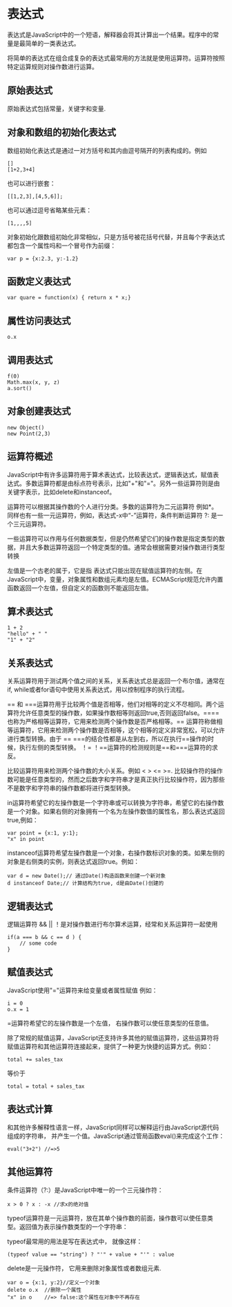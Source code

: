 # 表达式

表达式是JavaScript中的一个短语，解释器会将其计算出一个结果。程序中的常量是最简单的一类表达式。

将简单的表达式在组合成复杂的表达式最常用的方法就是使用运算符。运算符按照特定运算规则对操作数进行运算。

## 原始表达式

原始表达式包括常量，关键字和变量.

## 对象和数组的初始化表达式

数组初始化表达式是通过一对方括号和其内由逗号隔开的列表构成的。例如

    []
    [1+2,3+4]
也可以进行嵌套：
 
    [[1,2,3],[4,5,6]];
也可以通过逗号省略某些元素：

    [1,,,,5]
对象初始化跟数组初始化非常相似，只是方括号被花括号代替，并且每个字表达式都包含一个属性吗和一个冒号作为前缀：

    var p = {x:2.3, y:-1.2}

## 函数定义表达式
   
    var quare = function(x) { return x * x;}

## 属性访问表达式
    
    o.x

## 调用表达式

    f(0)
    Math.max(x, y, z)
    a.sort()

## 对象创建表达式

    new Object()
    new Point(2,3)

## 运算符概述

JavaScript中有许多运算符用于算术表达式，比较表达式，逻辑表达式，赋值表达式。多数运算符都是由标点符号表示，比如"+"和"="。另外一些运算符则是由关键字表示，比如delete和instanceof。

运算符可以根据其操作数的个人进行分类。多数的运算符为二元运算符 例如*。 同样也有一些一元运算符，例如，表达式-x中“-”运算符，条件判断运算符 ?: 是一个三元运算符。

一些运算符可以作用与任何数据类型，但是仍然希望它们的操作数是指定类型的数据，并且大多数运算符返回一个特定类型的值。通常会根据需要对操作数进行类型转换

左值是一个古老的属于，它是指 表达式只能出现在赋值运算符的左侧。在JavaScript中，变量，对象属性和数组元素均是左值。ECMAScript规范允许内置函数返回一个左值，但自定义的函数则不能返回左值。

## 算术表达式

    1 + 2
    "hello" + " " 
    "1" + "2"

## 关系表达式

关系运算符用于测试两个值之间的关系，关系表达式总是返回一个布尔值，通常在if, while或者for语句中使用关系表达式，用以控制程序的执行流程。

== 和 ===运算符用于比较两个值是否相等，他们对相等的定义不尽相同。两个运算符允许任意类型的操作数，如果操作数相等则返回true,否则返回false。====也称为严格相等运算符，它用来检测两个操作数是否严格相等。== 运算符称做相等运算符，它用来检测两个操作数是否相等，这个相等的定义非常宽松，可以允许进行类型转换。由于 == ===的结合性都是从左到右，所以在执行==操作的时候，执行左侧的类型转换。 ！= ！==运算符的检测规则是==和===运算符的求反。

比较运算符用来检测两个操作数的大小关系。例如 < > <= >=. 比较操作符的操作数可能是任意类型的，然而之后数字和字符串才是真正执行比较操作符，因为那些不是数字和字符串的操作数都将进行类型转换。

in运算符希望它的左操作数是一个字符串或可以转换为字符串，希望它的右操作数是一个对象。如果右侧的对象拥有一个名为左操作数值的属性名，那么表达式返回true,例如：

    var point = {x:1, y:1};
    "x" in point

instanceof运算符希望左操作数是一个对象，右操作数标识对象的类。如果左侧的对象是右侧类的实例，则表达式返回true。例如：

    var d = new Date();// 通过Date()构造函数来创建一个新对象
    d instanceof Date;// 计算结构为true, d是由Date()创建的

## 逻辑表达式

逻辑运算符 && || ！是对操作数进行布尔算术运算，经常和关系运算符一起使用
    
    if(a === b && c == d ) {
        // some code
    }

## 赋值表达式

JavaScript使用"="运算符来给变量或者属性赋值 例如：

    i = 0
    o.x = 1

=运算符希望它的左操作数是一个左值， 右操作数可以使任意类型的任意值。

除了常规的赋值运算，JavaScript还支持许多其他的赋值运算符，这些运算符将赋值运算符和其他运算符连接起来，提供了一种更为快捷的运算方式。例如：
   
    total += sales_tax

等价于

    total = total + sales_tax

## 表达式计算

和其他许多解释性语言一样，JavaScript同样可以解释运行由JavaScript源代码组成的字符串， 并产生一个值。JavaScript通过管局函数eval()来完成这个工作：

    eval("3+2") //=>5

## 其他运算符

条件运算符（?:）是JavaScript中唯一的一个三元操作符：

    x > 0 ? x : -x //求x的绝对值

typeof运算符是一元运算符，放在其单个操作数的前面，操作数可以使任意类型。返回值为表示操作数类型的一个字符串：

typeof最常用的用法是写在表达式中， 就像这样：

    (typeof value == "string") ? "'" + value + "'" : value

delete是一元操作符， 它用来删除对象属性或者数组元素.

    var o = {x:1, y:2}//定义一个对象
    delete o.x  //删除一个属性
    "x" in o    //=> false:这个属性在对象中不再存在
